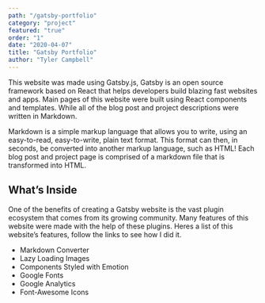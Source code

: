 ```yaml
---
path: "/gatsby-portfolio"
category: "project"
featured: "true"
order: "1"
date: "2020-04-07"
title: "Gatsby Portfolio"   
author: "Tyler Campbell"
---
```


This website was made using Gatsby.js, Gatsby is an open source framework based on React that helps developers build blazing fast websites and apps. Main pages of this website were built using React components and templates. While all of the blog post and project descriptions were written in Markdown.

Markdown is a simple markup language that allows you to write, using an easy-to-read, easy-to-write, plain text format. This format can then, in seconds, be converted into another markup language, such as HTML! Each blog post and project page is comprised of a markdown file that is transformed into HTML. 

## What’s Inside
One of the benefits of creating a Gatsby website is the vast plugin ecosystem that comes from its growing community. Many features of this website were made with the help of these plugins.  Heres a list of this website’s features, follow the links to see how I did it.

* Markdown Converter
* Lazy Loading Images
* Components Styled with Emotion
* Google Fonts
* Google Analytics
* Font-Awesome Icons
